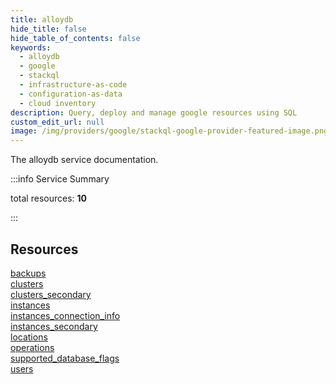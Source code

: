 ```yaml
---
title: alloydb
hide_title: false
hide_table_of_contents: false
keywords:
  - alloydb
  - google
  - stackql
  - infrastructure-as-code
  - configuration-as-data
  - cloud inventory
description: Query, deploy and manage google resources using SQL
custom_edit_url: null
image: /img/providers/google/stackql-google-provider-featured-image.png
---
```


The alloydb service documentation.

:::info Service Summary

<div class="row">
<div class="providerDocColumn">
<span>total resources:&nbsp;<b>10</b></span><br />
</div>
</div>

:::

## Resources
<div class="row">
<div class="providerDocColumn">
<a href="/providers/google/alloydb/backups/">backups</a><br />
<a href="/providers/google/alloydb/clusters/">clusters</a><br />
<a href="/providers/google/alloydb/clusters_secondary/">clusters_secondary</a><br />
<a href="/providers/google/alloydb/instances/">instances</a><br />
<a href="/providers/google/alloydb/instances_connection_info/">instances_connection_info</a>
</div>
<div class="providerDocColumn">
<a href="/providers/google/alloydb/instances_secondary/">instances_secondary</a><br />
<a href="/providers/google/alloydb/locations/">locations</a><br />
<a href="/providers/google/alloydb/operations/">operations</a><br />
<a href="/providers/google/alloydb/supported_database_flags/">supported_database_flags</a><br />
<a href="/providers/google/alloydb/users/">users</a>
</div>
</div>